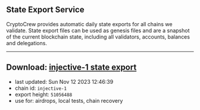 ## State Export Service
CryptoCrew provides automatic daily state exports for all chains we validate. State export files can be used as genesis files and are a snapshot of the current blockchain state, including all validators, accounts, balances and delegations.

---
**Download: [injective-1 state export](https://dl.ccvalidators.com/SERVICE/injective/injective-1_export_51056488.json)**
---

- last updated: Sun Nov 12 2023 12:46:39
- chain id: `injective-1`
- export height: `51056488`
- use for: airdrops, local tests, chain recovery
